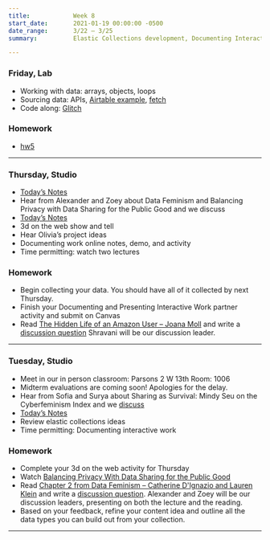 ```yaml
---
title:            Week 8
start_date:       2021-01-19 00:00:00 -0500
date_range:       3/22 – 3/25
summary:          Elastic Collections development, Documenting Interactive Work, Midterm Evaluations

---
```


### Friday, Lab
- Working with data: arrays, objects, loops
- Sourcing data: APIs, [Airtable example](https://airtable.com/invite/l?inviteId=inv7MgFYyte4unjzP&inviteToken=dddbb84f8a33361574d3adc05799770906e27445147cf1fad271b12b0726cc2c&utm_source=email), [fetch](https://levelup.gitconnected.com/all-possible-ways-of-making-an-api-call-in-plain-javascript-c0dee3c11b8b)
- Code along: [Glitch](https://glitch.com/edit/#!/ci-api-intro)

### Homework
- [hw5](https://www.dropbox.com/scl/fi/nkqd6c2q4mkb6q9slj35u/hw5-fake-data.paper?dl=0&rlkey=swxvsj0t3awe8briydfzxj9hh)


---


### Thursday, Studio

- [Today&rsquo;s Notes](https://paper.dropbox.com/doc/Parsons-Week-8b-Elastic-Collections-Ideas-Documenting-Interactive-Work--BeQcT4OZgXTuaejACWMTpZfxAQ-NKtvmzOmHkigcL8bZ89oi)
- Hear from Alexander and Zoey about Data Feminism and Balancing Privacy with Data Sharing for the Public Good and we discuss
- [Today&rsquo;s Notes](https://paper.dropbox.com/doc/Parsons-Week-8b-Elastic-Collections-Ideas-Documenting-Interactive-Work--BeQcT4OZgXTuaejACWMTpZfxAQ-NKtvmzOmHkigcL8bZ89oi)
- 3d on the web show and tell
- Hear Olivia&rsquo;s project ideas
- Documenting work online notes, demo, and activity
- Time permitting: watch two lectures


### Homework
- Begin collecting your data. You should have all of it collected by next Thursday.
- Finish your Documenting and Presenting Interactive Work partner activity and submit on Canvas
- Read [The Hidden Life of an Amazon User – Joana Moll](https://branch.climateaction.tech/2020/09/25/the-hidden-life-of-an-amazon-user/) and write a [discussion question](https://paper.dropbox.com/doc/Parsons-Core-Interaction-S22-Reading-Reflections--BbijzYVKqjMLwKGisVu2d~FfAQ-xcAaUIV4Syfp3zmAR7IMi) Shravani will be our discussion leader.

---


### Tuesday, Studio

- Meet in our in person classroom: Parsons 2 W 13th
 Room: 1006
 - Midterm evaluations are coming soon! Apologies for the delay.
 - Hear from Sofia and Surya about Sharing as Survival: Mindy Seu on the Cyberfeminism Index and we [discuss](https://paper.dropbox.com/doc/Parsons-Core-Interaction-S22-Reading-Reflections--BbijzYVKqjMLwKGisVu2d~FfAQ-xcAaUIV4Syfp3zmAR7IMi)
- [Today&rsquo;s Notes](https://paper.dropbox.com/doc/Parsons-Week-8a-Elastic-Collections-Ideas-Documenting-Interactive-Work--BeIyAO~EphfibQ9yDIQfjp32AQ-auUeutaWX6948oVbEISrQ)
- Review elastic collections ideas
- Time permitting: Documenting interactive work


### Homework
- Complete your 3d on the web activity for Thursday
- Watch [Balancing Privacy With Data Sharing for the Public Good](https://vimeo.com/showcase/8025633/video/518426783)
- Read [Chapter 2 from Data Feminism – Catherine D'Ignazio and Lauren Klein](https://data-feminism.mitpress.mit.edu/pub/ei7cogfn/release/2?readingCollection=0cd867ef) and write a [discussion question](https://paper.dropbox.com/doc/Parsons-Core-Interaction-S22-Reading-Reflections--BbijzYVKqjMLwKGisVu2d~FfAQ-xcAaUIV4Syfp3zmAR7IMi). Alexander and Zoey will be our discussion leaders, presenting on both the lecture and the reading.
- Based on your feedback, refine your content idea and outline all the data types you can build out from your collection.

---